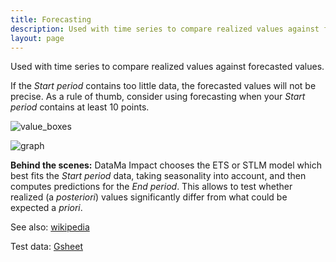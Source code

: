```yaml
---
title: Forecasting
description: Used with time series to compare realized values against forecasted values.
layout: page
---
```


Used with time series to compare realized values against forecasted values.

If the *Start period* contains too little data, the forecasted values will not be precise. As a rule of thumb, consider using forecasting when your *Start period* contains at least 10 points.

![value_boxes]({{site.url}}/{{site.baseurl}}/core_app/impact/web_application/dashboard/models/images/value_boxes_forecasting.png)

![graph]({{site.url}}/{{site.baseurl}}/core_app/impact/web_application/dashboard/models/images/forecasting.png)

**Behind the scenes:** DataMa Impact chooses the ETS or STLM model which best fits the *Start period* data, taking seasonality into account, and then computes predictions for the *End period*. This allows to test whether realized (a *posteriori*) values significantly differ from what could be expected a *priori*.

See also: [wikipedia](https://en.wikipedia.org/wiki/Exponential_smoothing)

Test data: [Gsheet](https://docs.google.com/spreadsheets/d/1VJJ2j5ldrSfvLQatd9SAikIJX_2dhBgDCjkdX_oUgB4/edit#gid=925605184)
